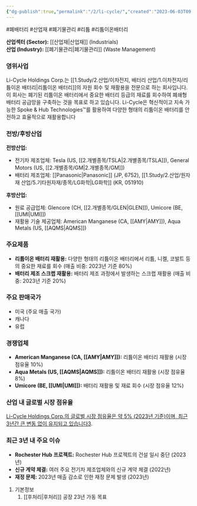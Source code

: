 ```yaml
---
{"dg-publish":true,"permalink":"/2/li-cycle/","created":"2023-06-03T09:15:46.902+09:00","updated":"2025-06-03T20:05:59.879+09:00"}
---
```


#폐배터리 #산업재 #폐기물관리 #리튬 #리튬이온배터리


**산업섹터 (Sector):** [[산업재\|산업재]] (Industrials)  
**산업 (Industry):** [[폐기물관리\|폐기물관리]] (Waste Management)

### 영위사업

Li-Cycle Holdings Corp.는 [[1.Study/2.산업/이차전지, 배터리 산업/1.이차전지/리튬이온 배터리\|리튬이온 배터리]]의 자원 회수 및 재활용을 전문으로 하는 회사입니다. 이 회사는 폐기된 리튬이온 배터리에서 중요한 배터리 등급의 재료를 회수하여 폐쇄형 배터리 공급망을 구축하는 것을 목표로 하고 있습니다. Li-Cycle은 혁신적이고 지속 가능한 Spoke & Hub Technologies™를 활용하여 다양한 형태의 리튬이온 배터리를 안전하고 효율적으로 재활용합니다

### 전방/후방산업

**전방산업:**

- 전기차 제조업체: Tesla (US, [[2.개별종목/TSLA\|2.개별종목/TSLA]]), General Motors (US, [[2.개별종목/GM\|2.개별종목/GM]])
- 배터리 제조업체: [[Panasonic\|Panasonic]] (JP, 6752), [[1.Study/2.산업/원자재 산업/5.기타원자재/종목/LG화학\|LG화학]] (KR, 051910)

**후방산업:**

- 원료 공급업체: Glencore (CH, [[2.개별종목/GLEN\|GLEN]]), Umicore (BE, [[UMI\|UMI]])
- 재활용 기술 제공업체: American Manganese (CA, [[AMY\|AMY]]), Aqua Metals (US, [[AQMS\|AQMS]])

### 주요제품

- **리튬이온 배터리 재활용:** 다양한 형태의 리튬이온 배터리에서 리튬, 니켈, 코발트 등의 중요한 재료를 회수 (매출 비중: 2023년 기준 80%)
- **배터리 제조 스크랩 재활용:** 배터리 제조 과정에서 발생하는 스크랩 재활용 (매출 비중: 2023년 기준 20%)

### 주요 판매국가

- 미국 (주요 매출 국가)
- 캐나다
- 유럽

### 경쟁업체

- **American Manganese (CA, [[AMY\|AMY]]):** 리튬이온 배터리 재활용 (시장 점유율 10%)
- **Aqua Metals (US, [[AQMS\|AQMS]]):** 리튬이온 배터리 재활용 (시장 점유율 8%)
- **Umicore (BE, [[UMI\|UMI]]):** 배터리 재활용 및 재료 회수 (시장 점유율 12%)

### 산업 내 글로벌 시장 점유율

[Li-Cycle Holdings Corp.의 글로벌 시장 점유율은 약 5% (2023년 기준)이며, 최근 3년간 큰 변동 없이 유지되고 있습니다](https://www.crunchbase.com/organization/li-cycle)[3](https://www.crunchbase.com/organization/li-cycle).

### 최근 3년 내 주요 이슈

- **Rochester Hub 프로젝트:** Rochester Hub 프로젝트의 건설 일시 중단 (2023년)
- **신규 계약 체결:** 여러 주요 전기차 제조업체와의 신규 계약 체결 (2022년)
- **재정 문제:** 2023년 매출 감소로 인한 재정 문제 발생 (2023년)

1. 기본정보
	1. [[후처리\|후처리]] 공장 23년 가동 목표

